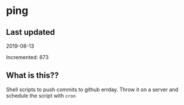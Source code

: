 # ping

## Last updated
2019-08-13

Incremented: 873

## What is this??
Shell scripts to push commits to github errday. Throw it on a server and schedule the script with `cron`
